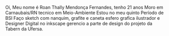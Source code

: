 <p>Oi, Meu nome é Roan Thally Mendonça Fernandes, tenho 21 anos
Moro em Carnaubais/RN
tecnico em Meio-Ambiente
Estou no meu quinto Período de BSI
Faço sketch com nanquim, grafite e caneta esfero grafica
ilustrador e Designer Digital no inkscape
gerencio a parte de design do projeto da Tabern da Ufersa.</p>
